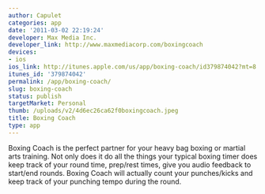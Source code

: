 ```yaml
---
author: Capulet
categories: app
date: '2011-03-02 22:19:24'
developer: Max Media Inc.
developer_link: http://www.maxmediacorp.com/boxingcoach
devices: 
- ios
ios_link: http://itunes.apple.com/us/app/boxing-coach/id379874042?mt=8
itunes_id: '379874042'
permalink: /app/boxing-coach/
slug: boxing-coach
status: publish
targetMarket: Personal
thumb: /uploads/v2/4d6ec26ca62f0boxingcoach.jpeg
title: Boxing Coach
type: app
---
```


Boxing Coach is the perfect partner for your heavy bag boxing or martial arts training. Not only does it do all the things your typical boxing timer does keep track of your round time, prep/rest times, give you audio feedback to start/end rounds. Boxing Coach will actually count your punches/kicks and keep track of your punching tempo during the round.